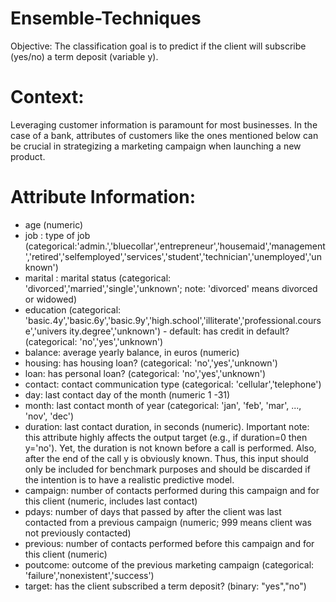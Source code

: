 # Ensemble-Techniques
Objective:  The classification goal is to predict if the client will subscribe (yes/no) a term deposit (variable y). 

# Context: 
Leveraging customer information is paramount for most businesses. In the case of a bank, attributes of customers like the ones mentioned below can be crucial in strategizing a marketing campaign when launching a new product. 
# Attribute Information: 
- age (numeric) 
- job : type of job (categorical:'admin.','bluecollar','entrepreneur','housemaid','management','retired','selfemployed','services','student','technician','unemployed','unknown') 
- marital : marital status (categorical: 'divorced','married','single','unknown'; note: 'divorced' means divorced or widowed) 
- education (categorical: 'basic.4y','basic.6y','basic.9y','high.school','illiterate','professional.course','univers ity.degree','unknown') - default: has credit in default? (categorical: 'no','yes','unknown') 
- balance: average yearly balance, in euros (numeric) 
- housing: has housing loan? (categorical: 'no','yes','unknown') 
- loan: has personal loan? (categorical: 'no','yes','unknown') 
- contact: contact communication type (categorical: 'cellular','telephone') 
- day: last contact day of the month (numeric 1 -31)  
- month: last contact month of year (categorical: 'jan', 'feb', 'mar', ..., 'nov', 'dec') 
- duration: last contact duration, in seconds (numeric). Important note: this attribute highly affects the output target (e.g., if duration=0 then y='no'). Yet, the duration is not known before a call is performed. Also, after the end of the call y is obviously known. Thus, this input should only be included for benchmark purposes and should be discarded if the intention is to have a realistic predictive model. 
- campaign: number of contacts performed during this campaign and for this client (numeric, includes last contact) 
- pdays: number of days that passed by after the client was last contacted from a previous campaign (numeric; 999 means client was not previously contacted) 
- previous: number of contacts performed before this campaign and for this client (numeric) 
- poutcome: outcome of the previous marketing campaign (categorical: 'failure','nonexistent','success')
- target: has the client subscribed a term deposit? (binary: "yes","no") 
